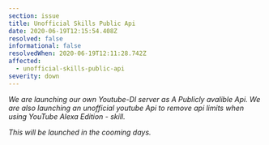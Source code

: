 ```yaml
---
section: issue
title: Unofficial Skills Public Api
date: 2020-06-19T12:15:54.408Z
resolved: false
informational: false
resolvedWhen: 2020-06-19T12:11:28.742Z
affected:
  - unofficial-skills-public-api
severity: down
---
```

*We are launching our own Youtube-Dl server as A Publicly avalible Api. We are also launching an unofficial youtube Api to remove api limits when using YouTube Alexa Edition - skill.*

*This will be launched  in the cooming days.*
